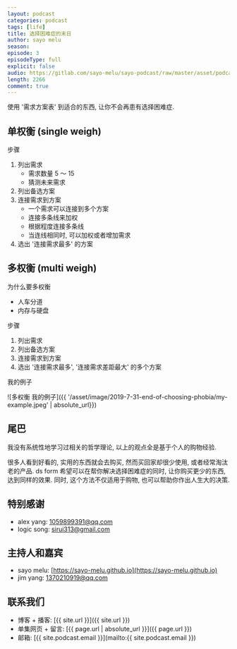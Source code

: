 ```yaml
---
layout: podcast
categories: podcast
tags: [life]
title: 选择困难症的末日
author: sayo melu
season:
episode: 3
episodeType: full
explicit: false
audio: https://gitlab.com/sayo-melu/sayo-podcast/raw/master/asset/podcast/2019-7-31-end-of-choosing-phobia.m4a
length: 2266
comment: true
---
```


使用 '需求方案表' 到适合的东西, 让你不会再患有选择困难症.

## 单权衡 (single weigh)

步骤

1. 列出需求
    - 需求数量 5 ～ 15
    - 猜测未来需求
2. 列出备选方案
3. 连接需求到方案
    - 一个需求可以连接到多个方案
    - 连接多条线来加权
    - 根据程度连接多条线
    - 当连线相同时, 可以加权或者增加需求
4. 选出 '连接需求最多' 的方案

## 多权衡 (multi weigh)

为什么要多权衡

- 人车分道
- 内存与硬盘

步骤

1. 列出需求
2. 列出备选方案
3. 连接需求到方案
4. 选出 '连接需求最多', '连接需求差距最大' 的多个方案

我的例子

![多权衡 我的例子]({{ '/asset/image/2019-7-31-end-of-choosing-phobia/my-example.jpeg' | absolute_url}})

## 尾巴

我没有系统性地学习过相关的哲学理论, 以上的观点全是基于个人的购物经验.

很多人看到好看的, 实用的东西就会去购买, 然而买回家却很少使用, 或者经常淘汰老的产品. ds form 希望可以在帮你解决选择困难症的同时, 让你购买更少的东西, 达到同样的效果. 同时, 这个方法不仅适用于购物, 也可以帮助你作出人生大的决策.

## 特别感谢

- alex yang: [1059899391@qq.com](mailto:1059899391@qq.com)
- logic song: [sirui313@gmail.com](mailto:sirui313@gmail.com)

## 主持人和嘉宾

- sayo melu: [https://sayo-melu.github.io](https://sayo-melu.github.io)
- jim yang: [1370210919@qq.com](mailto:1370210919@qq.com)

## 联系我们

- 博客 + 播客: [{{ site.url }}]({{ site.url }})
- 单集网页 + 留言: [{{ page.url | absolute_url }}]({{ page.url }})
- 邮箱: [{{ site.podcast.email }}](mailto:{{ site.podcast.email }})
